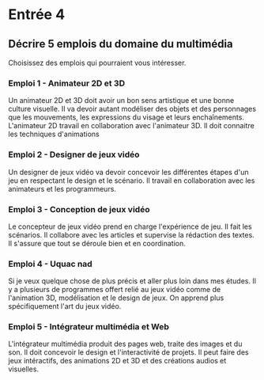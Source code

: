 # Entrée 4
## Décrire 5 emplois du domaine du multimédia
Choisissez des emplois qui pourraient vous intéresser. 

### Emploi 1 - Animateur 2D et 3D
Un animateur 2D et 3D doit avoir un bon sens artistique et une bonne culture visuelle. Il va devoir autant modéliser des objets et des personnages que les mouvements, les expressions du visage et leurs enchaînements. L'animateur 2D travail en collaboration avec l'animateur 3D. Il doit connaitre les techniques d'animations

### Emploi 2 - Designer de jeux vidéo
Un designer de jeux vidéo va devoir concevoir les différentes étapes d'un jeu en respectant le design et le scénario. Il travail en collaboration avec les animateurs et les programmeurs.

### Emploi 3 - Conception de jeux vidéo
Le concepteur de jeux vidéo prend en charge l'expérience de jeu. Il fait les scénarios. Il collabore avec les articles et supervise la rédaction des textes. Il s'assure que tout se déroule bien et en coordination. 

### Emploi 4 - Uquac nad
Si je veux quelque chose de plus précis et aller plus loin dans mes études. Il y a plusieurs de programmes offert relié au jeux vidéo comme de l'animation 3D, modélisation et le design de jeux. On apprend plus spécifiquement l'art du jeux vidéo.

### Emploi 5 - Intégrateur multimédia et Web
L'intégrateur multimédia produit des pages web, traite des images et du son. Il doit concevoir le design et l'interactivité de projets. Il peut faire des jeux intéractifs, des animations 2D et 3D et des créations audios et visuelles.


